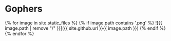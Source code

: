 ---
---
# Gophers

{% for image in site.static_files %}
  {% if image.path contains '.png' %}
    ![{{ image.path | remove "/" }}]({{ site.github.url }}{{ image.path }})
  {% endif %}
{% endfor %}


